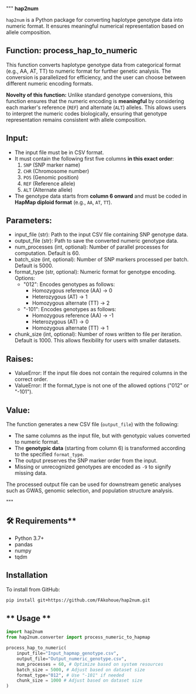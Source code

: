 """
**hap2num**

`hap2num` is a Python package for converting haplotype genotype data into numeric format. It ensures meaningful numerical representation based on allele composition.

Function: process_hap_to_numeric
---------------------------------
This function converts haplotype genotype data from categorical format (e.g., AA, AT, TT) 
to numeric format for further genetic analysis. The conversion is parallelized for efficiency, 
and the user can choose between different numeric encoding formats.

**Novelty of this function:**
Unlike standard genotype conversions, this function ensures that the numeric encoding is **meaningful** by
considering each marker's reference (`REF`) and alternate (`ALT`) alleles. This allows users to interpret
the numeric codes biologically, ensuring that genotype representation remains consistent with allele composition.

Input:
------
- The input file must be in CSV format.
- It must contain the following first five columns **in this exact order**:
    1. `SNP`  (SNP marker name)
    2. `CHR`  (Chromosome number)
    3. `POS`  (Genomic position)
    4. `REF`  (Reference allele)
    5. `ALT`  (Alternate allele)
- The genotype data starts from **column 6 onward** and must be coded in **HapMap diploid format** (e.g., `AA`, `AT`, `TT`).

Parameters:
-----------
- input_file (str): Path to the input CSV file containing SNP genotype data.
- output_file (str): Path to save the converted numeric genotype data.
- num_processes (int, optional): Number of parallel processes for computation. Default is 60.
- batch_size (int, optional): Number of SNP markers processed per batch. Default is 5000.
- format_type (str, optional): Numeric format for genotype encoding.
    Options:
    * "012": Encodes genotypes as follows:
        - Homozygous reference (AA) → 0
        - Heterozygous (AT) → 1
        - Homozygous alternate (TT) → 2
    * "-101": Encodes genotypes as follows:
        - Homozygous reference (AA) → -1
        - Heterozygous (AT) → 0
        - Homozygous alternate (TT) → 1
- chunk_size (int, optional): Number of rows written to file per iteration. Default is 1000. 
  This allows flexibility for users with smaller datasets.

Raises:
-------
- ValueError: If the input file does not contain the required columns in the correct order.
- ValueError: If the format_type is not one of the allowed options ("012" or "-101").

Value:
------
The function generates a new CSV file (`output_file`) with the following:
- The same columns as the input file, but with genotypic values converted to numeric format.
- The **genotypic data** (starting from column 6) is transformed according to the specified `format_type`.
- The output preserves the SNP marker order from the input.
- Missing or unrecognized genotypes are encoded as `-9` to signify missing data.

The processed output file can be used for downstream genetic analyses such as GWAS, genomic selection, 
and population structure analysis.

"""
## 🛠 Requirements**
- Python 3.7+
- pandas
- numpy
- tqdm

## Installation

To install from GitHub:
```bash
pip install git+https://github.com/FAkohoue/hap2num.git

```
## ** Usage **
```python
import hap2num
from hap2num.converter import process_numeric_to_hapmap

process_hap_to_numeric(
    input_file="Input_hapmap_genotype.csv",
    output_file="Output_numeric_genotype.csv", 
    num_processes = 60, # Optimize based on system resources
    batch_size = 5000, # Adjust based on dataset size
    format_type="012", # Use "-101" if needed
    chunk_size = 1000 # Adjust based on dataset size
)
